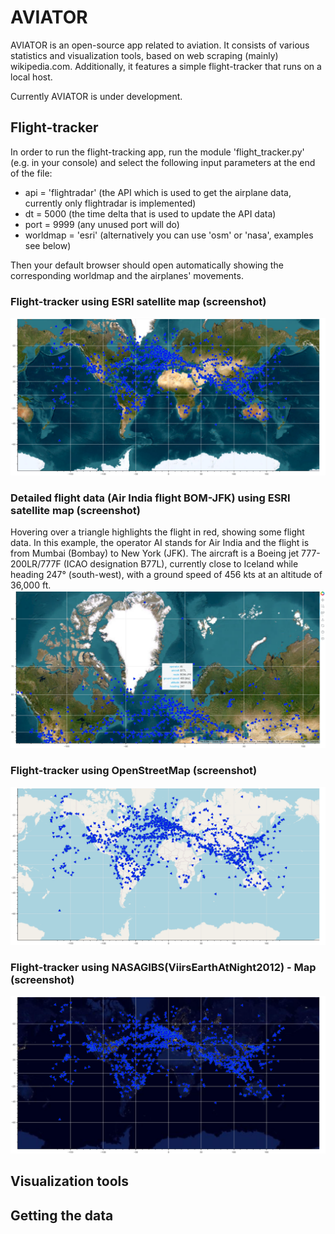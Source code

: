 # AVIATOR
AVIATOR is an open-source app related to aviation. It consists of various statistics and visualization tools, based on web scraping (mainly) wikipedia.com. Additionally, it features a simple flight-tracker that runs on a local host.

Currently AVIATOR is under development.

## Flight-tracker
In order to run the flight-tracking app, run the module 'flight_tracker.py' (e.g. in your console) and select the following input parameters at the end of the file:
- api = 'flightradar' (the API which is used to get the airplane data, currently only flightradar is implemented)
- dt = 5000 (the time delta that is used to update the API data)
- port = 9999 (any unused port will do)
- worldmap = 'esri' (alternatively you can use 'osm' or 'nasa', examples see below)

Then your default browser should open automatically showing the corresponding worldmap and the airplanes' movements.

### Flight-tracker using ESRI satellite map (screenshot)
![Flight-tracker using ESRI satellite map](/visualization/aviator_esri.png)
### Detailed flight data (Air India flight BOM-JFK) using ESRI satellite map (screenshot)
Hovering over a triangle highlights the flight in red, showing some flight data. In this example, the operator AI stands for Air India and the flight is from Mumbai (Bombay) to New York (JFK). The aircraft is a Boeing jet 777-200LR/777F (ICAO designation B77L), currently close to Iceland while heading 247° (south-west), with a ground speed of 456 kts at an altitude of 36,000 ft.
![Flight-tracker using ESRI satellite map](/visualization/aviator_esri_detailed_BOM-JFK.png)
### Flight-tracker using OpenStreetMap (screenshot)
![Flight-tracker using OpenStreetMap](/visualization/aviator_osm.png)
### Flight-tracker using NASAGIBS(ViirsEarthAtNight2012) - Map (screenshot)
![Flight-tracker using NASAGIBSMap](/visualization/aviator_nasa.png)

## Visualization tools

## Getting the data
